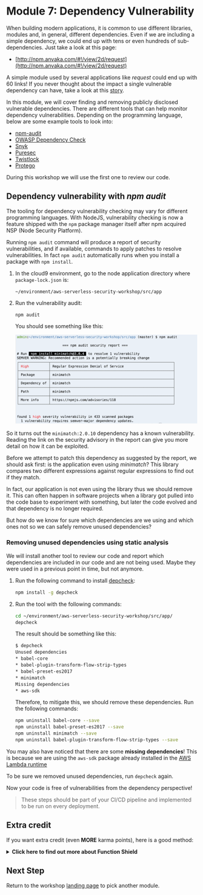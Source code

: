 # Module 7: Dependency Vulnerability 

When building modern applications, it is common to use different libraries, modules and, in general, different dependencies. Even if we are including a simple dependency, we could end up with tens or even hundreds of sub-dependencies. Just take a look at this page:

- [http://npm.anvaka.com/#!/view/2d/request](http://npm.anvaka.com/#!/view/2d/request)

A simple module used by several applications like *request* could end up with 60 links! If you never thought about the impact a single vulnerable dependency can have, take a look at this [story](https://www.theregister.co.uk/2016/03/23/npm_left_pad_chaos/). 

In this module, we will cover finding and removing publicly disclosed vulnerable dependencies. There are different tools that can help monitor dependency vulnerabilities. Depending on the programming language, below are some example tools to look into: 

- [npm-audit](https://docs.npmjs.com/cli/audit)
- [OWASP Dependency Check](https://www.owasp.org/index.php/OWASP_Dependency_Check) 
- [Snyk](https://snyk.io/)
- [Puresec](https://www.puresec.io) 
- [Twistlock](https://www.twistlock.com/)
- [Protego](https://www.protego.io/)

During this workshop we will use the first one to review our code.

## Dependency vulnerability with *npm audit*

The tooling for dependency vulnerability checking may vary for different programming languages. With NodeJS, vulnerability checking is now a feature shipped with the `npm` package manager itself after npm acquired NSP (Node Security Platform). 

Running `npm audit` command will produce a report of security vulnerabilities, and if available, commands to apply patches to resolve vulnerabilities. In fact `npm audit` automatically runs when you install a package with `npm install`. 


1. In the cloud9 environment, go to the node application directory where `package-lock.json` is:
	
	```
	~/environment/aws-serverless-security-workshop/src/app
	```	
	
1. Run the vulnerability audit:

	```
	npm audit
	```	
	
	You should see something like this: 
	
	![](images/audit-result.png)
 
So it turns out the `minimatch:2.0.10` dependency has a known vulnerability.  Reading the link on the security advisory in the report can give you more detail on how it can be exploited.
	
Before we attempt to patch this dependency as suggested by the report, we should ask first: is the application even using *minimatch*? This library compares two different expressions against regular expressions to find out if they match. 

In fact, our application is not even using the library thus we should remove it. This can often happen in software projects when a library got pulled into the code base to experiment with something, but later the code evolved and that dependency is no longer required. 

But how do we know for sure which dependencies are we using and which ones not so we can safely remove unused dependencies?

### Removing unused dependencies using static analysis

We will install another tool to review our code and report which dependencies are included in our code and are not being used. Maybe they were used in a previous point in time, but not anymore.

1. Run the following command to install [depcheck](https://www.npmjs.com/package/depcheck?activeTab=readme):

	```bash
	npm install -g depcheck
	```

2. Run the tool with the following commands:

	```bash
	cd ~/environment/aws-serverless-security-workshop/src/app/
	depcheck
	```

	The result should be something like this:
	
	```bash
	$ depcheck
	Unused dependencies
	* babel-core
	* babel-plugin-transform-flow-strip-types
	* babel-preset-es2017
	* minimatch
	Missing dependencies
	* aws-sdk
	```
	
	Therefore, to mitigate this, we should remove these dependencies. Run the following commands:
	
	```bash
	npm uninstall babel-core --save
	npm uninstall babel-preset-es2017 --save
	npm uninstall minimatch --save
	npm uninstall babel-plugin-transform-flow-strip-types --save
	```

You may also have noticed that there are some **missing dependencies**! This is because we are using the `aws-sdk` package already installed in the [AWS Lambda runtime](https://docs.aws.amazon.com/lambda/latest/dg/current-supported-versions.html)

To be sure we removed unused dependencies, run `depcheck` again.

Now your code is free of vulnerabilities from the dependency perspective!

> These steps should be part of your CI/CD pipeline and implemented to be run on every deployment.

## Extra credit

If you want extra credit (even **MORE** karma points), here is a good method:

<details>
<summary><strong>Click here to find out more about Function Shield </strong></summary><p>

Doing Vulnerability checks before the code is released is a minimum bar. In order to achieve better security posture, you can further prevent vulnerabilities from within your own code! Which ones?

* If not required, block outbound network traffic from your function.
* Disable `/tmp` if it's not used
* Disable the ability to launch child processes from within the Lambda container.

Luckily for you, this could be easily achievable with the free library produced by [Puresec](https://www.puresec.io/function-shield)

![Function Shield](images/functionshield.png)


For an extra point, use this library to alert and/or block these features from within your Lambda Function.

Here is some *'malicious code'* you can use:

```javascript
var sys = require('sys');
var exec = require('child_process').exec;
```

And within your handler:

```javascript
var dir = exec("echo 'I'm a malicious code", function(err, stdout, stderr) {
    console.log(stdout);
});
    
dir.on('exit', function (code) {
    //Do something
});
```

Try to block your executions and review CloudWatch logs to find out the output!

</details>

## Next Step 

Return to the workshop [landing page](../../README.md) to pick another module.

